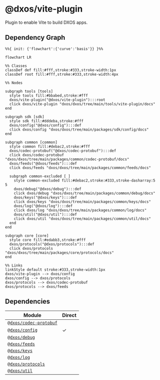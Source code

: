 # @dxos/vite-plugin

Plugin to enable Vite to build DXOS apps.

## Dependency Graph

```mermaid
%%{ init: {'flowchart':{'curve':'basis'}} }%%

flowchart LR

%% Classes
classDef def fill:#fff,stroke:#333,stroke-width:1px
classDef root fill:#fff,stroke:#333,stroke-width:4px

%% Nodes

subgraph tools [tools]
  style tools fill:#bbabed,stroke:#fff
  dxos/vite-plugin("@dxos/vite-plugin"):::root
  click dxos/vite-plugin "dxos/dxos/tree/main/tools/vite-plugin/docs"
end

subgraph sdk [sdk]
  style sdk fill:#dddeba,stroke:#fff
  dxos/config("@dxos/config"):::def
  click dxos/config "dxos/dxos/tree/main/packages/sdk/config/docs"
end

subgraph common [common]
  style common fill:#debac2,stroke:#fff
  dxos/codec-protobuf("@dxos/codec-protobuf"):::def
  click dxos/codec-protobuf "dxos/dxos/tree/main/packages/common/codec-protobuf/docs"
  dxos/feeds("@dxos/feeds"):::def
  click dxos/feeds "dxos/dxos/tree/main/packages/common/feeds/docs"

  subgraph common-excluded [ ]
    style common-excluded fill:#debac2,stroke:#333,stroke-dasharray:5 5
    dxos/debug("@dxos/debug"):::def
    click dxos/debug "dxos/dxos/tree/main/packages/common/debug/docs"
    dxos/keys("@dxos/keys"):::def
    click dxos/keys "dxos/dxos/tree/main/packages/common/keys/docs"
    dxos/log("@dxos/log"):::def
    click dxos/log "dxos/dxos/tree/main/packages/common/log/docs"
    dxos/util("@dxos/util"):::def
    click dxos/util "dxos/dxos/tree/main/packages/common/util/docs"
  end
end

subgraph core [core]
  style core fill:#edabb3,stroke:#fff
  dxos/protocols("@dxos/protocols"):::def
  click dxos/protocols "dxos/dxos/tree/main/packages/core/protocols/docs"
end

%% Links
linkStyle default stroke:#333,stroke-width:1px
dxos/vite-plugin --> dxos/config
dxos/config --> dxos/protocols
dxos/protocols --> dxos/codec-protobuf
dxos/protocols --> dxos/feeds
```

## Dependencies

| Module | Direct |
|---|---|
| [`@dxos/codec-protobuf`](../../../packages/common/codec-protobuf/docs/README.md) |  |
| [`@dxos/config`](../../../packages/sdk/config/docs/README.md) | &check; |
| [`@dxos/debug`](../../../packages/common/debug/docs/README.md) |  |
| [`@dxos/feeds`](../../../packages/common/feeds/docs/README.md) |  |
| [`@dxos/keys`](../../../packages/common/keys/docs/README.md) |  |
| [`@dxos/log`](../../../packages/common/log/docs/README.md) |  |
| [`@dxos/protocols`](../../../packages/core/protocols/docs/README.md) |  |
| [`@dxos/util`](../../../packages/common/util/docs/README.md) |  |
